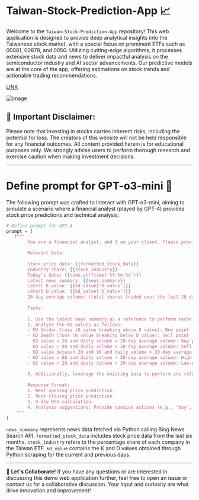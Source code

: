 # Taiwan-Stock-Prediction-App 📈

Welcome to the `Taiwan-Stock-Prediction-App` repository! This web application is designed to provide deep analytical insights into the Taiwanese stock market, with a special focus on prominent ETFs such as 00881, 00878, and 0050. Utilizing cutting-edge algorithms, it processes extensive stock data and news to deliver impactful analysis on the semiconductor industry and AI sector advancements. Our predictive models are at the core of the app, offering estimations on stock trends and actionable trading recommendations.

[LINK](https://jackyleedesign.github.io/chatGPT-taiwan-stocks-prediction/)

![image](https://raw.githubusercontent.com/JackyLeeDesign/chatGPT-taiwan-stocks-prediction/main/demo.png)

## 🚨 Important Disclaimer:
Please note that investing in stocks carries inherent risks, including the potential for loss. The creators of this website will not be held responsible for any financial outcomes. All content provided herein is for educational purposes only. We strongly advise users to perform thorough research and exercise caution when making investment decisions.

---

# Define prompt for GPT-o3-mini 🤖
The following prompt was crafted to interact with GPT-o3-mini, aiming to simulate a scenario where a financial analyst (played by GPT-4) provides stock price predictions and technical analysis:

```python
# Define prompt for GPT-4  
prompt = (  
   f"""
        You are a financial analyst, and I am your client. Please provide a concise stock analysis and trading suggestions based on the following information:

        Relevant Data:
   
        Stock price data: {{formatted_stock_data}}
        Industry share: {{stock_industry}}
        Today's date: {{time.strftime('%Y-%m-%d')}}
        Latest news summary: {{news_summary}}
        Latest K value: {{kd_value['K_value']}}
        Latest D value: {{kd_value['D_value']}}
        20-day average volume: (total shares traded over the last 20 days / 20)
   
        Tasks:
   
        1. Use the latest news summary as a reference to perform technical analysis for deriving final insights.
        2. Analyze the KD values as follows:
        - KD Golden Cross (K value breaking above D value): Buy point
        - KD Death Cross (K value breaking below D value): Sell point
        - KD value < 20 and daily volume > 20-day average volume: Buy point
        - KD value > 90 and daily volume < 20-day average volume: Sell point
        - KD value between 20 and 90 and daily volume > 20-day average volume: Continue to observe
        - KD value > 80 and daily volume > 20-day average volume: High-end oscillation
        - KD value < 20 and daily volume < 20-day average volume: Low-end oscillation
   
        3. Additionally, leverage the existing data to perform any relevant technical analysis (without introducing new variables), such as examining trend lines, support and resistance levels, or using insights from the latest news to contextualize the KD analysis.
   
        Response Format:
        1. Next opening price prediction.
        2. Next closing price prediction.
        3. 9-day RSV calculation.
        4. Analysis suggestions: Provide concise actions (e.g., 'buy', 'sell', 'hold') and a brief comment on trends.
    """
)
```

`news_summary` represents news data fetched via Python calling Bing News Search API.
`formatted_stock_data` includes stock price data from the last six months.
`stock_industry` refers to the percentage share of each company in the Taiwan ETF.
`kd_value` contains the K and D values obtained through Python scraping for the current and previous days.

---

🤝 **Let's Collaborate!**
If you have any questions or are interested in discussing this demo web application further, feel free to open an issue or contact us for a collaborative discussion. Your input and curiosity are what drive innovation and improvement!
